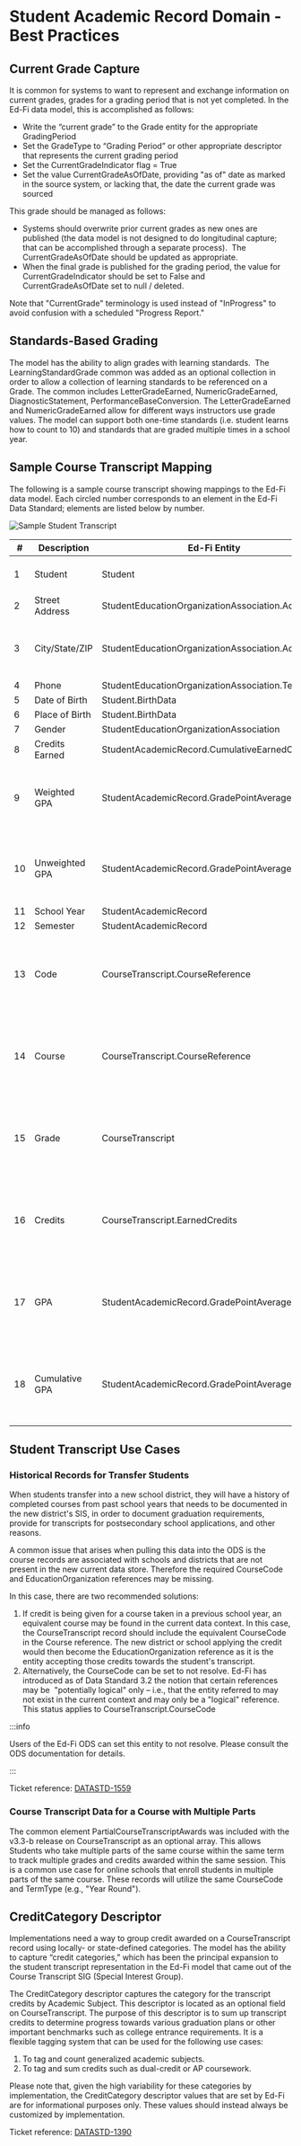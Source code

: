 # Student Academic Record Domain - Best Practices

## Current Grade Capture

It is common for systems to want to represent and exchange information on
current grades, grades for a grading period that is not yet completed. In the
Ed-Fi data model, this is accomplished as follows:

* Write the “current grade” to the Grade entity for the appropriate
    GradingPeriod
* Set the GradeType to “Grading Period” or other appropriate descriptor that
    represents the current grading period
* Set the CurrentGradeIndicator flag = True
* Set the value CurrentGradeAsOfDate, providing "as of" date as marked in the
    source system, or lacking that, the date the current grade was sourced

This grade should be managed as follows:

* Systems should overwrite prior current grades as new ones are published (the
    data model is not designed to do longitudinal capture; that can be
    accomplished through a separate process).  The CurrentGradeAsOfDate should
    be updated as appropriate.
* When the final grade is published for the grading period, the value for
    CurrentGradeIndicator should be set to False and CurrentGradeAsOfDate set to
    null / deleted.

Note that "CurrentGrade" terminology is used instead of "InProgress" to avoid
confusion with a scheduled "Progress Report."

## Standards-Based Grading

The model has the ability to align grades with learning standards.  The
LearningStandardGrade common was added as an optional collection in order to
allow a collection of learning standards to be referenced on a Grade. The common
includes LetterGradeEarned, NumericGradeEarned, DiagnosticStatement,
PerformanceBaseConversion. The LetterGradeEarned and NumericGradeEarned allow
for different ways instructors use grade values. The model can support both
one-time standards (i.e. student learns how to count to 10) and standards that
are graded multiple times in a school year.

## Sample Course Transcript Mapping

The following is a sample course transcript showing mappings to the Ed-Fi data
model. Each circled number corresponds to an element in the Ed-Fi Data Standard;
elements are listed below by number.

![Sample Student Transcript](https://edfidocs.blob.core.windows.net/$web/img/reference/data-standard/Sample%20Student%20Transcript.PNG)

| #   | Description | Ed-Fi Entity | Ed-Fi Element | Condition(s) |
| --- | --- | --- | --- | --- |
| 1   | Student | Student | FirstName<br/><br/>LastSurname |     |
| 2   | Street Address | StudentEducationOrganizationAssociation.Address | StreetNumberName | AddressType = \[SIS Default\] |
| 3   | City/State/ZIP | StudentEducationOrganizationAssociation.Address | City<br/><br/>StateAbbreviationDescriptor<br/><br/>PostalCode | AddressType = \[SIS Default\] |
| 4   | Phone | StudentEducationOrganizationAssociation.Telephone | TelephoneNumber | TelephoneNumberType = \[SIS Default\] |
| 5   | Date of Birth | Student.BirthData | BirthDate |     |
| 6   | Place of Birth | Student.BirthData | BirthCity |     |
| 7   | Gender | StudentEducationOrganizationAssociation | SexDescriptor |     |
| 8   | Credits Earned | StudentAcademicRecord.CumulativeEarnedCredits | Credits | StudentAcademicRecord.SchoolYear = \[Most Recent School Year\] |
| 9   | Weighted GPA | StudentAcademicRecord.GradePointAverage | GradePointAverageValue | StudentAcademicRecord.SchoolYear = \[Most Recent School Year\]<br/><br/>GradePointAverageTypeDescriptor = 'Weighted'<br/><br/>IsCumulative = TRUE |
| 10  | Unweighted GPA | StudentAcademicRecord.GradePointAverage | GradePointAverageValue | StudentAcademicRecord.SchoolYear = \[Most Recent School Year\]<br/><br/>GradePointAverageTypeDescriptor = 'Unweighted'<br/><br/>IsCumulative = TRUE |
| 11  | School Year | StudentAcademicRecord | SchoolYear |     |
| 12  | Semester | StudentAcademicRecord | TermDescriptor |     |
| 13  | Code | CourseTranscript.CourseReference | CourseCode | CourseTranscript.StudentAcademicRecordReference → StudentAcademicRecord.SchoolYear = '2019 - 2020'<br/><br/>CourseTranscript.StudentAcademicRecordReference → StudentAcademicRecord.TermDescriptor = 'Fall Semester' |
| 14  | Course | CourseTranscript.CourseReference | CourseTitle | CourseTranscript.StudentAcademicRecordReference → StudentAcademicRecord.SchoolYear = '2019 - 2020'<br/><br/>CourseTranscript.StudentAcademicRecordReference → StudentAcademicRecord.TermDescriptor = 'Fall Semester' |
| 15  | Grade | CourseTranscript | FinalLetterGrade | StudentAcademicRecordReference → StudentAcademicRecord.SchoolYear = '2019 - 2020'<br/><br/>StudentAcademicRecordReference → StudentAcademicRecord.TermDescriptor = 'Fall Semester' |
| 16  | Credits | CourseTranscript.EarnedCredits | Credits | CourseTranscript.StudentAcademicRecordReference → StudentAcademicRecord.SchoolYear = '2019 - 2020'<br/><br/>CourseTranscript.StudentAcademicRecordReference → StudentAcademicRecord.TermDescriptor = 'Fall Semester' |
| 17  | GPA | StudentAcademicRecord.GradePointAverage | GradePointAverageValue | StudentAcademicRecord.SchoolYear = '2019 - 2020'<br/><br/>StudentAcademicRecord.TermDescriptor = 'Fall Semester'<br/><br/>IsCumulative = FALSE |
| 18  | Cumulative GPA | StudentAcademicRecord.GradePointAverage | GradePointAverageValue | StudentAcademicRecord.SchoolYear = '2019 - 2020'<br/><br/>StudentAcademicRecord.TermDescriptor = 'Fall Semester'<br/><br/>IsCumulative = TRUE |

## Student Transcript Use Cases

### Historical Records for Transfer Students

When students transfer into a new school district, they will have a history of
completed courses from past school years that needs to be documented in the new
district's SIS, in order to document graduation requirements, provide for
transcripts for postsecondary school applications, and other reasons.

A common issue that arises when pulling this data into the ODS is the course
records are associated with schools and districts that are not present in the
new current data store. Therefore the required CourseCode and
EducationOrganization references may be missing.

In this case, there are two recommended solutions:

1. If credit is being given for a course taken in a previous school year, an
    equivalent course may be found in the current data context. In this case,
    the CourseTranscript record should include the equivalent CourseCode in the
    Course reference. The new district or school applying the credit would then
    become the EducationOrganization reference as it is the entity accepting
    those credits towards the student's transcript.
2. Alternatively, the CourseCode can be set to not resolve. Ed-Fi has
    introduced as of Data Standard 3.2 the notion that certain references may
    be  "potentially logical" only – i.e., that the entity referred to may not
    exist in the current context and may only be a "logical" reference. This
    status applies to CourseTranscript.CourseCode

:::info

Users of the Ed-Fi ODS can set this entity to not resolve. Please
consult the ODS documentation for details.

:::

Ticket reference:  [DATASTD-1559](https://tracker.ed-fi.org/browse/DATASTD-1559)

### Course Transcript Data for a Course with Multiple Parts

The common element PartialCourseTranscriptAwards was included with the v3.3-b
release on CourseTranscript as an optional array. This allows Students who take
multiple parts of the same course within the same term to track multiple grades
and credits awarded within the same session. This is a common use case for
online schools that enroll students in multiple parts of the same course. These
records will utilize the same CourseCode and TermType (e.g., "Year Round").

## CreditCategory Descriptor

Implementations need a way to group credit awarded on a CourseTranscript record
using locally- or state-defined categories. The model has the ability to capture
“credit categories,” which has been the principal expansion to the student
transcript representation in the Ed-Fi model that came out of the Course
Transcript SIG (Special Interest Group).

The CreditCategory descriptor captures the category for the transcript credits
by Academic Subject. This descriptor is located as an optional field on
CourseTranscript. The purpose of this descriptor is to sum up transcript credits
to determine progress towards various graduation plans or other important
benchmarks such as college entrance requirements. It is a flexible tagging
system that can be used for the following use cases:

1. To tag and count generalized academic subjects.
2. To tag and sum credits such as dual-credit or AP coursework.

Please note that, given the high variability for these categories by
implementation, the CreditCategory descriptor values that are set by Ed-Fi are
for informational purposes only. These values should instead always be
customized by implementation.

Ticket reference:
[DATASTD-1390](https://tracker.ed-fi.org/browse/DATASTD-1390)
